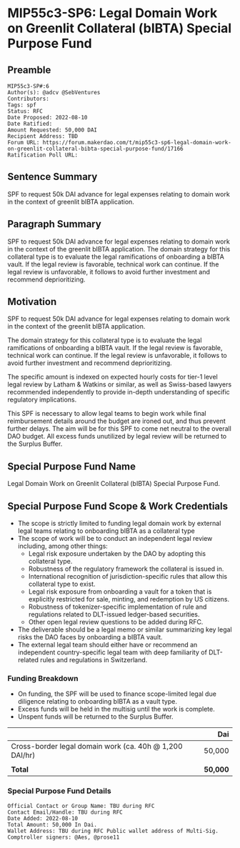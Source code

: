 # MIP55c3-SP6: Legal Domain Work on Greenlit Collateral (bIBTA) Special Purpose Fund

## Preamble

```
MIP55c3-SP#:6
Author(s): @adcv @SebVentures
Contributors:
Tags: spf
Status: RFC
Date Proposed: 2022-08-10
Date Ratified:
Amount Requested: 50,000 DAI
Recipient Address: TBD
Forum URL: https://forum.makerdao.com/t/mip55c3-sp6-legal-domain-work-on-greenlit-collateral-bibta-special-purpose-fund/17166
Ratification Poll URL:
```

## Sentence Summary
SPF to request 50k DAI advance for legal expenses relating to domain work in the context of greenlit bIBTA application.

## Paragraph Summary
SPF to request 50k DAI advance for legal expenses relating to domain work in the context of the greenlit bIBTA application. The domain strategy for this collateral type is to evaluate the legal ramifications of onboarding a bIBTA vault. If the legal review is favorable, technical work can continue. If the legal review is unfavorable, it follows to avoid further investment and recommend deprioritizing.


## Motivation

SPF to request 50k DAI advance for legal expenses relating to domain work in the context of the greenlit bIBTA application.

The domain strategy for this collateral type is to evaluate the legal ramifications of onboarding a bIBTA vault. If the legal review is favorable, technical work can continue. If the legal review is unfavorable, it follows to avoid further investment and recommend deprioritizing.

The specific amount is indexed on expected hourly costs for tier-1 level legal review by Latham & Watkins or similar, as well as Swiss-based lawyers recommended independently to provide in-depth understanding of specific regulatory implications.

This SPF is necessary to allow legal teams to begin work while final reimbursement details around the budget are ironed out, and thus prevent further delays. The aim will be for this SPF to come net neutral to the overall DAO budget. All excess funds unutilized by legal review will be returned to the Surplus Buffer.


## Special Purpose Fund Name

Legal Domain Work on Greenlit Collateral (bIBTA) Special Purpose Fund.

## Special Purpose Fund Scope & Work Credentials

* The scope is strictly limited to funding legal domain work by external legal teams relating to onboarding bIBTA as a collateral type
* The scope of work will be to conduct an independent legal review including, among other things:
    * Legal risk exposure undertaken by the DAO by adopting this collateral type.
    * Robustness of the regulatory framework the collateral is issued in.
    * International recognition of jurisdiction-specific rules that allow this collateral type to exist.
    * Legal risk exposure from onboarding a vault for a token that is explicitly restricted for sale, minting, and redemption by US citizens.
    * Robustness of tokenizer-specific implementation of rule and regulations related to DLT-issued ledger-based securities.
    * Other open legal review questions to be added during RFC.
* The deliverable should be a legal memo or similar summarizing key legal risks the DAO faces by onboarding a bIBTA vault.
* The external legal team should either have or recommend an independent country-specific legal team with deep familiarity of DLT-related rules and regulations in Switzerland.

### Funding Breakdown

* On funding, the SPF will be used to finance scope-limited legal due diligence relating to onboarding bIBTA as a vault type.
* Excess funds will be held in the multisig until the work is complete.
* Unspent funds will be returned to the Surplus Buffer.

||Dai|
| --- | ---: |
|Cross-border legal domain work (ca. 40h @ 1,200 DAI/hr)|50,000|
|||
|**Total**|**50,000**|

### Special Purpose Fund Details

```
Official Contact or Group Name: TBU during RFC
Contact Email/Handle: TBU during RFC
Date Added: 2022-08-10
Total Amount: 50,000 In Dai.
Wallet Address: TBU during RFC Public wallet address of Multi-Sig.
Comptroller signers: @Aes, @prose11
```
